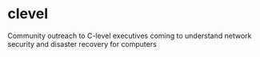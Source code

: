 clevel
======

Community outreach to C-level executives coming to understand network security and disaster recovery for computers
